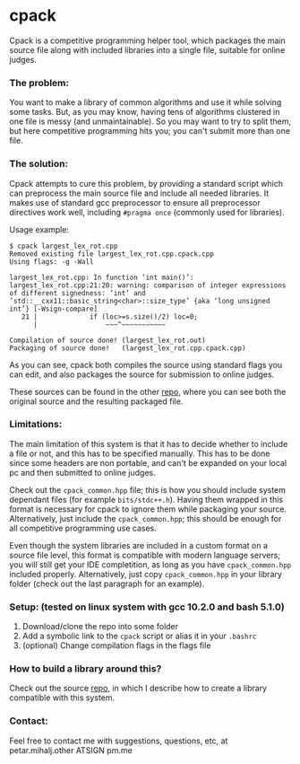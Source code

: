 # cpack

Cpack is a competitive programming helper tool, which packages the main source file along with included libraries into a single file, suitable for online judges.

### The problem:

You want to make a library of common algorithms and use it while solving some tasks.
But, as you may know, having tens of algorithms clustered in one file is messy (and unmaintainable).
So you may want to try to split them, but here competitive programming hits you; you can't submit more than one file.

### The solution:

Cpack attempts to cure this problem, by providing a standard script which can preprocess the main source file and include all needed libraries.
It makes use of standard gcc preprocessor to ensure all preprocessor directives work well, including `#pragma once` (commonly used for libraries).

Usage example:

~~~shell
$ cpack largest_lex_rot.cpp
Removed existing file largest_lex_rot.cpp.cpack.cpp
Using flags: -g -Wall

largest_lex_rot.cpp: In function ‘int main()’:
largest_lex_rot.cpp:21:20: warning: comparison of integer expressions of different signedness: ‘int’ and ‘std::__cxx11::basic_string<char>::size_type’ {aka ‘long unsigned int’} [-Wsign-compare]
   21 |             if (loc>=s.size()/2) loc=0;
      |                 ~~~^~~~~~~~~~~~

Compilation of source done! (largest_lex_rot.out)
Packaging of source done!   (largest_lex_rot.cpp.cpack.cpp)
~~~

As you can see, cpack both compiles the source using standard flags you can edit, and also packages the source for submission to online judges.

These sources can be found in the other [repo](https://github.com/PetarMihalj/cpack_lib_example), where you can see both the original source and the resulting packaged file.

### Limitations:

The main limitation of this system is that it has to decide whether to include a file or not, and this has to be specified manually. This has to be done since some headers are non portable, and can't be expanded on your local pc and then submitted to online judges. 

Check out the `cpack_common.hpp` file; this is how you should include system dependant files (for example `bits/stdc++.h`). Having them wrapped in this format is necessary for cpack to ignore them while packaging your source. Alternatively, just include the `cpack_common.hpp`; this should be enough for all competitive programming use cases.

Even though the system libraries are included in a custom format on a source file level, this format is compatible with modern language servers; you will still get your IDE completition, as long as you have `cpack_common.hpp` included properly. Alternatively, just copy `cpack_common.hpp` in your library folder (check out the last paragraph for an example).

### Setup: (tested on linux system with gcc 10.2.0 and bash 5.1.0)

1. Download/clone the repo into some folder
2. Add a symbolic link to the `cpack` script or alias it in your `.bashrc`
3. (optional) Change compilation flags in the flags file

### How to build a library around this?
Check out the source [repo](https://github.com/PetarMihalj/cpack_lib_example), in which I describe how to create a library compatible with this system.

### Contact:
Feel free to contact me with suggestions, questions, etc, at petar.mihalj.other ATSIGN pm.me   
